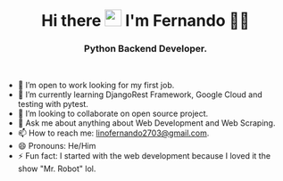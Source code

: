 <h1 align='center'>
  Hi there <img src="https://user-images.githubusercontent.com/1303154/88677602-1635ba80-d120-11ea-84d8-d263ba5fc3c0.gif" width="30"> I'm Fernando 👨‍💻
</h1>

<h3 align='center'>
  Python Backend Developer.
</h3>
<br>

<!--
**Fer-Bar/Fer-Bar** is a ✨ _special_ ✨ repository because its `README.md` (this file) appears on your GitHub profile.

Here are some ideas to get you started: -->




- 🔭 I’m open to work looking for my first job.
- 🌱 I’m currently learning DjangoRest Framework, Google Cloud and testing with pytest.
- 🍃 I’m looking to collaborate on open source project.
- 💬 Ask me about anything about Web Development and Web Scraping.
- 📫 How to reach me: linofernando2703@gmail.com.
- 😄 Pronouns: He/Him
- ⚡ Fun fact: I started with the web development because I loved it the show "Mr. Robot" lol.


